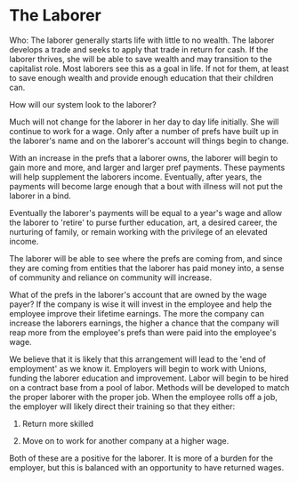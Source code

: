 # The Laborer



Who: The laborer generally starts life with little to no wealth. The laborer develops a trade and seeks to apply that trade in return for cash. If the laborer thrives, she will be able to save wealth and may transition to the capitalist role. Most laborers see this as a goal in life. If not for them, at least to save enough wealth and provide enough education that their children can.



How will our system look to the laborer?



Much will not change for the laborer in her day to day life initially. She will continue to work for a wage. Only after a number of prefs have built up in the laborer's name and on the laborer's account will things begin to change.



With an increase in the prefs that a laborer owns, the laborer will begin to gain more and more, and larger and larger pref payments. These payments will help supplement the laborers income. Eventually, after years, the payments will become large enough that a bout with illness will not put the laborer in a bind.



Eventually the laborer's payments will be equal to a year's wage and allow the laborer to 'retire' to purse further education, art, a desired career, the nurturing of family, or remain working with the privilege of an elevated income.



The laborer will be able to see where the prefs are coming from, and since they are coming from entities that the laborer has paid money into, a sense of community and reliance on community will increase.



What of the prefs in the laborer's account that are owned by the wage payer? If the company is wise it will invest in the employee and help the employee improve their lifetime earnings. The more the company can increase the laborers earnings, the higher a chance that the company will reap more from the employee's prefs than were paid into the employee's wage.



We believe that it is likely that this arrangement will lead to the 'end of employment' as we know it. Employers will begin to work with Unions, funding the laborer education and improvement. Labor will begin to be hired on a contract base from a pool of labor. Methods will be developed to match the proper laborer with the proper job. When the employee rolls off a job, the employer will likely direct their training so that they either:



1. Return more skilled

2. Move on to work for another company at a higher wage.



Both of these are a positive for the laborer. It is more of a burden for the employer, but this is balanced with an opportunity to have returned wages.






